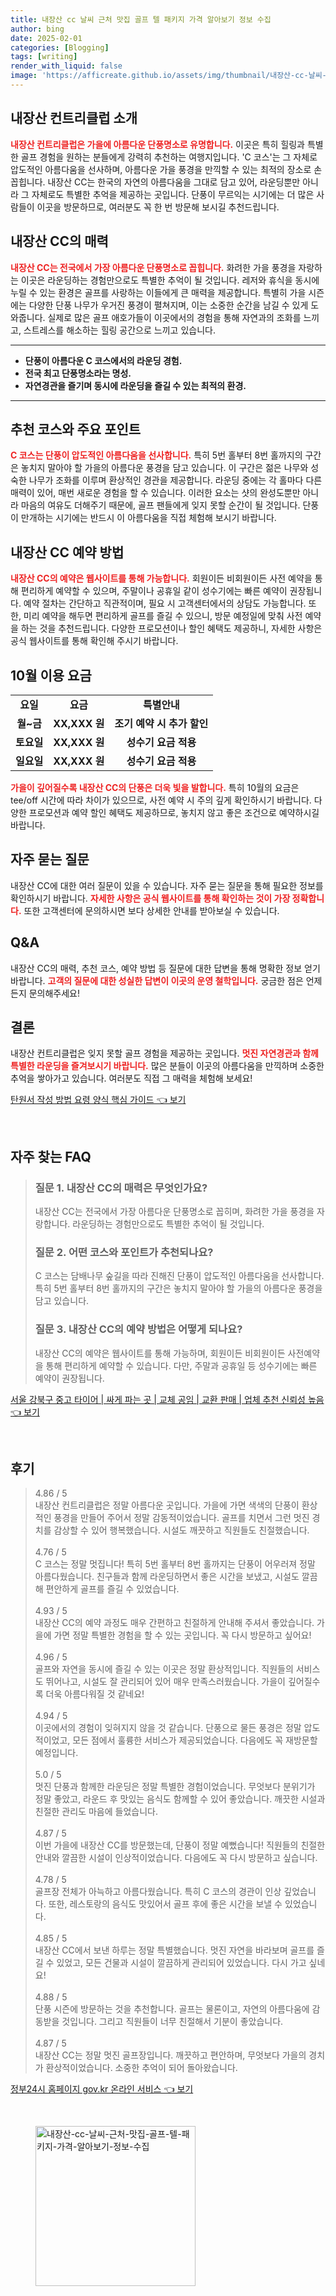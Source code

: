 ```yaml
---
title: 내장산 cc 날씨 근처 맛집 골프 텔 패키지 가격 알아보기 정보 수집
author: bing
date: 2025-02-01
categories: [Blogging]
tags: [writing]
render_with_liquid: false
image: 'https://afficreate.github.io/assets/img/thumbnail/내장산-cc-날씨-근처-맛집-골프-텔-패키지-가격-알아보기-정보-수집.webp'
---
```



<h2 id='내장산_컨트리클럽_소개'>내장산 컨트리클럽 소개</h2>

<p><b><span style="color: #ee2323;">내장산 컨트리클럽은 가을에 아름다운 단풍명소로 유명합니다.</span></b> 이곳은 특히 힐링과 특별한 골프 경험을 원하는 분들에게 강력히 추천하는 여행지입니다. 'C 코스'는 그 자체로 압도적인 아름다움을 선사하며, 아름다운 가을 풍경을 만끽할 수 있는 최적의 장소로 손꼽힙니다. 내장산 CC는 한국의 자연의 아름다움을 그대로 담고 있어, 라운딩뿐만 아니라 그 자체로도 특별한 추억을 제공하는 곳입니다. 단풍이 무르익는 시기에는 더 많은 사람들이 이곳을 방문하므로, 여러분도 꼭 한 번 방문해 보시길 추천드립니다.</p>

<h2 id='내장산_CC의_매력'>내장산 CC의 매력</h2>

<p><b><span style="color: #ee2323;">내장산 CC는 전국에서 가장 아름다운 단풍명소로 꼽힙니다.</span></b> 화려한 가을 풍경을 자랑하는 이곳은 라운딩하는 경험만으로도 특별한 추억이 될 것입니다. 레저와 휴식을 동시에 누릴 수 있는 환경은 골프를 사랑하는 이들에게 큰 매력을 제공합니다. 특별히 가을 시즌에는 다양한 단풍 나무가 우거진 풍경이 펼쳐지며, 이는 소중한 순간을 남길 수 있게 도와줍니다. 실제로 많은 골프 애호가들이 이곳에서의 경험을 통해 자연과의 조화를 느끼고, 스트레스를 해소하는 힐링 공간으로 느끼고 있습니다.</p>

<hr />

<ul>
    <li><b>단풍이 아름다운 C 코스에서의 라운딩 경험.</b></li>
    <li><b>전국 최고 단풍명소라는 명성.</b></li>
    <li><b>자연경관을 즐기며 동시에 라운딩을 즐길 수 있는 최적의 환경.</b></li>
</ul>

<hr />

<h2 id='추천_코스와_주요_포인트'>추천 코스와 주요 포인트</h2>

<p><b><span style="color: #ee2323;">C 코스는 단풍이 압도적인 아름다움을 선사합니다.</span></b> 특히 5번 홀부터 8번 홀까지의 구간은 놓치지 말아야 할 가을의 아름다운 풍경을 담고 있습니다. 이 구간은 젊은 나무와 성숙한 나무가 조화를 이루며 환상적인 경관을 제공합니다. 라운딩 중에는 각 홀마다 다른 매력이 있어, 매번 새로운 경험을 할 수 있습니다. 이러한 요소는 샷의 완성도뿐만 아니라 마음의 여유도 더해주기 때문에, 골프 팬들에게 잊지 못할 순간이 될 것입니다. 단풍이 만개하는 시기에는 반드시 이 아름다움을 직접 체험해 보시기 바랍니다.</p>

<h2 id='내장산_CC_예약_방법'>내장산 CC 예약 방법</h2>

<p><b><span style="color: #ee2323;">내장산 CC의 예약은 웹사이트를 통해 가능합니다.</span></b> 회원이든 비회원이든 사전 예약을 통해 편리하게 예약할 수 있으며, 주말이나 공휴일 같이 성수기에는 빠른 예약이 권장됩니다. 예약 절차는 간단하고 직관적이며, 필요 시 고객센터에서의 상담도 가능합니다. 또한, 미리 예약을 해두면 편리하게 골프를 즐길 수 있으니, 방문 예정일에 맞춰 사전 예약을 하는 것을 추천드립니다. 다양한 프로모션이나 할인 혜택도 제공하니, 자세한 사항은 공식 웹사이트를 통해 확인해 주시기 바랍니다.</p>

<h2 id='10월_이용요금'>10월 이용 요금</h2>

<table>
    <tr>
        <td style="text-align: center; height: 17px;"><b>요일</b></td>
        <td style="text-align: center; height: 17px;"><b>요금</b></td>
        <td style="text-align: center; height: 17px;"><b>특별안내</b></td>
    </tr>
    <tr>
        <td style="text-align: center; height: 17px;"><b>월~금</b></td>
        <td style="text-align: center; height: 17px;"><b>XX,XXX 원</b></td>
        <td style="text-align: center; height: 17px;"><b>조기 예약 시 추가 할인</b></td>
    </tr>
    <tr>
        <td style="text-align: center; height: 17px;"><b>토요일</b></td>
        <td style="text-align: center; height: 17px;"><b>XX,XXX 원</b></td>
        <td style="text-align: center; height: 17px;"><b>성수기 요금 적용</b></td>
    </tr>
    <tr>
        <td style="text-align: center; height: 17px;"><b>일요일</b></td>
        <td style="text-align: center; height: 17px;"><b>XX,XXX 원</b></td>
        <td style="text-align: center; height: 17px;"><b>성수기 요금 적용</b></td>
    </tr>
</table>

<p><b><span style="color: #ee2323;">가을이 깊어질수록 내장산 CC의 단풍은 더욱 빛을 발합니다.</span></b> 특히 10월의 요금은 tee/off 시간에 따라 차이가 있으므로, 사전 예약 시 주의 깊게 확인하시기 바랍니다. 다양한 프로모션과 예약 할인 혜택도 제공하므로, 놓치지 않고 좋은 조건으로 예약하시길 바랍니다.</p>

<h2 id='자주_묻는_질문'>자주 묻는 질문</h2>

<p>내장산 CC에 대한 여러 질문이 있을 수 있습니다. 자주 묻는 질문을 통해 필요한 정보를 확인하시기 바랍니다. <b><span style="color: #ee2323;">자세한 사항은 공식 웹사이트를 통해 확인하는 것이 가장 정확합니다.</span></b> 또한 고객센터에 문의하시면 보다 상세한 안내를 받아보실 수 있습니다. </p>

<h2 id='QNA'>Q&A</h2>

<p>내장산 CC의 매력, 추천 코스, 예약 방법 등 질문에 대한 답변을 통해 명확한 정보 얻기 바랍니다. <b><span style="color: #ee2323;">고객의 질문에 대한 성실한 답변이 이곳의 운영 철학입니다.</span></b> 궁금한 점은 언제든지 문의해주세요!</p>

<h2 id='결론'>결론</h2>

<p>내장산 컨트리클럽은 잊지 못할 골프 경험을 제공하는 곳입니다. <b><span style="color: #ee2323;">멋진 자연경관과 함께 특별한 라운딩을 즐겨보시기 바랍니다.</span></b> 많은 분들이 이곳의 아름다움을 만끽하며 소중한 추억을 쌓아가고 있습니다. 여러분도 직접 그 매력을 체험해 보세요!</p>


<p><a class="click-button" title="탄원서 작성 방법 요령 양식 핵심 가이드" href="https://afficreate.github.io/posts/%ED%83%84%EC%9B%90%EC%84%9C-%EC%9E%91%EC%84%B1-%EB%B0%A9%EB%B2%95-%EC%9A%94%EB%A0%B9-%EC%96%91%EC%8B%9D-%ED%95%B5%EC%8B%AC-%EA%B0%80%EC%9D%B4%EB%93%9C/" rel="dofollow">탄원서 작성 방법 요령 양식 핵심 가이드 👈 보기</a></p><br>
<h2 id='자주_찾는_FAQ'>자주 찾는 FAQ</h2>
<div itemscope="" itemtype="https://schema.org/FAQPage"> 
<blockquote> 
<div itemscope="" itemprop="mainEntity" itemtype="https://schema.org/Question"> 
<h3 itemprop="name">질문 1. 내장산 CC의 매력은 무엇인가요?</h3> 
<div itemscope="" itemprop="acceptedAnswer" itemtype="https://schema.org/Answer"> 
<span itemprop="text"> 
<p>내장산 CC는 전국에서 가장 아름다운 단풍명소로 꼽히며, 화려한 가을 풍경을 자랑합니다. 라운딩하는 경험만으로도 특별한 추억이 될 것입니다.</p> 
</span> 
</div> 
</div> 

<div itemscope="" itemprop="mainEntity" itemtype="https://schema.org/Question"> 
<h3 itemprop="name">질문 2. 어떤 코스와 포인트가 추천되나요?</h3> 
<div itemscope="" itemprop="acceptedAnswer" itemtype="https://schema.org/Answer"> 
<span itemprop="text"> 
<p>C 코스는 담배나무 숲길을 따라 진해진 단풍이 압도적인 아름다움을 선사합니다. 특히 5번 홀부터 8번 홀까지의 구간은 놓치지 말아야 할 가을의 아름다운 풍경을 담고 있습니다.</p> 
</span> 
</div> 
</div> 

<div itemscope="" itemprop="mainEntity" itemtype="https://schema.org/Question"> 
<h3 itemprop="name">질문 3. 내장산 CC의 예약 방법은 어떻게 되나요?</h3> 
<div itemscope="" itemprop="acceptedAnswer" itemtype="https://schema.org/Answer"> 
<span itemprop="text"> 
<p>내장산 CC의 예약은 웹사이트를 통해 가능하며, 회원이든 비회원이든 사전예약을 통해 편리하게 예약할 수 있습니다. 다만, 주말과 공휴일 등 성수기에는 빠른 예약이 권장됩니다.</p> 
</span> 
</div> 
</div> 

</blockquote> 
</div>
<p><a class="click-button" title="서울 강북구 중고 타이어 | 싸게 파는 곳 | 교체 공임 | 교환 판매 | 업체 추천 신뢰성 높음" href="https://afficreate.github.io/posts/%EC%84%9C%EC%9A%B8-%EA%B0%95%EB%B6%81%EA%B5%AC-%EC%A4%91%EA%B3%A0-%ED%83%80%EC%9D%B4%EC%96%B4-%EC%8B%B8%EA%B2%8C-%ED%8C%8C%EB%8A%94-%EA%B3%B3-%EA%B5%90%EC%B2%B4-%EA%B3%B5%EC%9E%84-%EA%B5%90%ED%99%98-%ED%8C%90%EB%A7%A4-%EC%97%85%EC%B2%B4-%EC%B6%94%EC%B2%9C-%EC%8B%A0%EB%A2%B0%EC%84%B1-%EB%86%92%EC%9D%8C/" rel="dofollow">서울 강북구 중고 타이어 | 싸게 파는 곳 | 교체 공임 | 교환 판매 | 업체 추천 신뢰성 높음 👈 보기</a></p><br>
<h2 id='후기'>후기</h2>
<div itemscope itemtype="https://schema.org/Product">
  <blockquote>
  <div itemprop="review" itemscope itemtype="https://schema.org/Review">
      <div itemprop="reviewRating" itemscope itemtype="https://schema.org/Rating"> <span itemprop="ratingValue">4.86</span> / <span itemprop="bestRating">5</span> </div>
      <span itemprop="reviewBody">내장산 컨트리클럽은 정말 아름다운 곳입니다. 가을에 가면 색색의 단풍이 환상적인 풍경을 만들어 주어서 정말 감동적이었습니다. 골프를 치면서 그런 멋진 경치를 감상할 수 있어 행복했습니다. 시설도 깨끗하고 직원들도 친절했습니다.</span>
  </div>
  <br>
  <div itemprop="review" itemscope itemtype="https://schema.org/Review">
      <div itemprop="reviewRating" itemscope itemtype="https://schema.org/Rating"> <span itemprop="ratingValue">4.76</span> / <span itemprop="bestRating">5</span> </div>
      <span itemprop="reviewBody">C 코스는 정말 멋집니다! 특히 5번 홀부터 8번 홀까지는 단풍이 어우러져 정말 아름다웠습니다. 친구들과 함께 라운딩하면서 좋은 시간을 보냈고, 시설도 깔끔해 편안하게 골프를 즐길 수 있었습니다.</span>
  </div>
  <br>
  <div itemprop="review" itemscope itemtype="https://schema.org/Review">
      <div itemprop="reviewRating" itemscope itemtype="https://schema.org/Rating"> <span itemprop="ratingValue">4.93</span> / <span itemprop="bestRating">5</span> </div>
      <span itemprop="reviewBody">내장산 CC의 예약 과정도 매우 간편하고 친절하게 안내해 주셔서 좋았습니다. 가을에 가면 정말 특별한 경험을 할 수 있는 곳입니다. 꼭 다시 방문하고 싶어요!</span>
  </div>
  <br>
  <div itemprop="review" itemscope itemtype="https://schema.org/Review">
      <div itemprop="reviewRating" itemscope itemtype="https://schema.org/Rating"> <span itemprop="ratingValue">4.96</span> / <span itemprop="bestRating">5</span> </div>
      <span itemprop="reviewBody">골프와 자연을 동시에 즐길 수 있는 이곳은 정말 환상적입니다. 직원들의 서비스도 뛰어나고, 시설도 잘 관리되어 있어 매우 만족스러웠습니다. 가을이 깊어질수록 더욱 아름다워질 것 같네요!</span>
  </div>
  <br>
  <div itemprop="review" itemscope itemtype="https://schema.org/Review">
      <div itemprop="reviewRating" itemscope itemtype="https://schema.org/Rating"> <span itemprop="ratingValue">4.94</span> / <span itemprop="bestRating">5</span> </div>
      <span itemprop="reviewBody">이곳에서의 경험이 잊혀지지 않을 것 같습니다. 단풍으로 물든 풍경은 정말 압도적이었고, 모든 점에서 훌륭한 서비스가 제공되었습니다. 다음에도 꼭 재방문할 예정입니다.</span>
  </div>
  <br>
  <div itemprop="review" itemscope itemtype="https://schema.org/Review">
      <div itemprop="reviewRating" itemscope itemtype="https://schema.org/Rating"> <span itemprop="ratingValue">5.0</span> / <span itemprop="bestRating">5</span> </div>
      <span itemprop="reviewBody">멋진 단풍과 함께한 라운딩은 정말 특별한 경험이었습니다. 무엇보다 분위기가 정말 좋았고, 라운드 후 맛있는 음식도 함께할 수 있어 좋았습니다. 깨끗한 시설과 친절한 관리도 마음에 들었습니다.</span>
  </div>
  <br>
  <div itemprop="review" itemscope itemtype="https://schema.org/Review">
      <div itemprop="reviewRating" itemscope itemtype="https://schema.org/Rating"> <span itemprop="ratingValue">4.87</span> / <span itemprop="bestRating">5</span> </div>
      <span itemprop="reviewBody">이번 가을에 내장산 CC를 방문했는데, 단풍이 정말 예뻤습니다! 직원들의 친절한 안내와 깔끔한 시설이 인상적이었습니다. 다음에도 꼭 다시 방문하고 싶습니다.</span>
  </div>
  <br>
  <div itemprop="review" itemscope itemtype="https://schema.org/Review">
      <div itemprop="reviewRating" itemscope itemtype="https://schema.org/Rating"> <span itemprop="ratingValue">4.78</span> / <span itemprop="bestRating">5</span> </div>
      <span itemprop="reviewBody">골프장 전체가 아늑하고 아름다웠습니다. 특히 C 코스의 경관이 인상 깊었습니다. 또한, 레스토랑의 음식도 맛있어서 골프 후에 좋은 시간을 보낼 수 있었습니다.</span>
  </div>
  <br>
  <div itemprop="review" itemscope itemtype="https://schema.org/Review">
      <div itemprop="reviewRating" itemscope itemtype="https://schema.org/Rating"> <span itemprop="ratingValue">4.85</span> / <span itemprop="bestRating">5</span> </div>
      <span itemprop="reviewBody">내장산 CC에서 보낸 하루는 정말 특별했습니다. 멋진 자연을 바라보며 골프를 즐길 수 있었고, 모든 건물과 시설이 깔끔하게 관리되어 있었습니다. 다시 가고 싶네요!</span>
  </div>
  <br>
  <div itemprop="review" itemscope itemtype="https://schema.org/Review">
      <div itemprop="reviewRating" itemscope itemtype="https://schema.org/Rating"> <span itemprop="ratingValue">4.88</span> / <span itemprop="bestRating">5</span> </div>
      <span itemprop="reviewBody">단풍 시즌에 방문하는 것을 추천합니다. 골프는 물론이고, 자연의 아름다움에 감동받을 것입니다. 그리고 직원들이 너무 친절해서 기분이 좋았습니다.</span>
  </div>
  <br>
  <div itemprop="review" itemscope itemtype="https://schema.org/Review">
      <div itemprop="reviewRating" itemscope itemtype="https://schema.org/Rating"> <span itemprop="ratingValue">4.87</span> / <span itemprop="bestRating">5</span> </div>
      <span itemprop="reviewBody">내장산 CC는 정말 멋진 골프장입니다. 깨끗하고 편안하며, 무엇보다 가을의 경치가 환상적이었습니다. 소중한 추억이 되어 돌아왔습니다.</span>
  </div>
  </blockquote>
</div>
<p><a class="click-button" title="정부24시 홈페이지 gov.kr 온라인 서비스" href="https://afficreate.github.io/posts/%EC%A0%95%EB%B6%8024%EC%8B%9C-%ED%99%88%ED%8E%98%EC%9D%B4%EC%A7%80-gov.kr-%EC%98%A8%EB%9D%BC%EC%9D%B8-%EC%84%9C%EB%B9%84%EC%8A%A4/" rel="dofollow">정부24시 홈페이지 gov.kr 온라인 서비스 👈 보기</a></p><br>
<figure class="image"><img src="https://afficreate.github.io/assets/img/thumbnail/내장산-cc-날씨-근처-맛집-골프-텔-패키지-가격-알아보기-정보-수집.webp" alt="내장산-cc-날씨-근처-맛집-골프-텔-패키지-가격-알아보기-정보-수집" width="256" height="256"></figure>